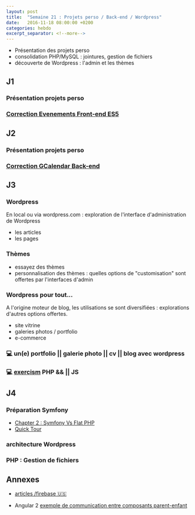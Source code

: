 ```yaml
---
layout: post
title:  "Semaine 21 : Projets perso / Back-end / Wordpress"
date:   2016-11-18 08:00:00 +0200
categories: hebdo 
excerpt_separator: <!--more-->
---
```


- Présentation des projets perso
- consolidation PHP/MySQL : jointures, gestion de fichiers
- découverte de Wordpress : l'admin et les thèmes

<!--more-->

## J1

### Présentation projets perso

### [Correction Evenements Front-end ES5](https://github.com/simplyon2/exemples-php/tree/master/calendar) 

## J2

### Présentation projets perso

### [Correction GCalendar Back-end](https://github.com/simplyon2/exemples-php/tree/master/defis/events_back)

## J3

### Wordpress

En local ou via wordpress.com : exploration de l'interface d'administration de Wordpress
  - les articles
  - les pages

### Thèmes

- essayez des thèmes
- personnalisation des thèmes : quelles options de "customisation" sont offertes par l'interfaces d'admin

### Wordpress pour tout... 

A l'origine moteur de blog, les utilisations se sont diversifiées : explorations d'autres options offertes.  
- site vitrine
- galeries photos / portfolio
- e-commerce

### :computer: un(e) portfolio || galerie photo || cv || blog avec wordpress

### :computer: [exercism](http://exercism.io) PHP && || JS

## J4

### Préparation Symfony

- [Chapter 2 : Symfony Vs Flat PHP](http://symfony.com/pdf/Symfony_book_3.1.pdf)
- [Quick Tour](http://symfony.com/pdf/Symfony_quick_tour_3.1.pdf)

### architecture Wordpress

### PHP : Gestion de fichiers

## Annexes

- [articles /firebase :us:](https://howtofirebase.com)

- Angular 2 [exemple de communication entre composants parent-enfant](https://github.com/rxlabz/ng2_compocom)